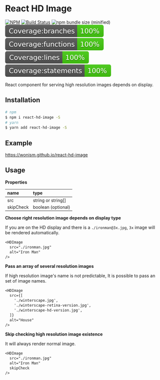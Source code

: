 # React HD Image

[![NPM](https://img.shields.io/npm/v/badge-size.svg?style=flat)](https://npmjs.org/package/react-hd-image)
[![Build Status](https://travis-ci.org/wonism/react-hd-image.svg?branch=master)](https://travis-ci.org/wonism/react-hd-image)
![npm bundle size (minified)](https://img.shields.io/bundlephobia/min/react-hd-image.svg)
![Test coverage for branches](https://github.com/wonism/react-hd-image/blob/master/coverage/badge-branches.svg)
![Test coverage for functions](https://github.com/wonism/react-hd-image/blob/master/coverage/badge-functions.svg)
![Test coverage for lines](https://github.com/wonism/react-hd-image/blob/master/coverage/badge-lines.svg)
![Test coverage for statements](https://github.com/wonism/react-hd-image/blob/master/coverage/badge-statements.svg)

React component for serving high resolution images depends on display.

## Installation

```sh
# npm
$ npm i react-hd-image -S
# yarn
$ yarn add react-hd-image -S
```

## Example

https://wonism.github.io/react-hd-image

## Usage

__Properties__

| name      | type               |
|:----------|:-------------------|
| src       | string or string[] |
| skipCheck | boolean (optional) |

__Choose right resolution image depends on display type__

If you are on the HD display and there is a `./ironman@3x.jpg`, `3x` image will be rendered automatically.

```tsx
<HDImage
  src="./ironman.jpg"
  alt="Iron Man"
/>
```

__Pass an array of several resolution images__

If high resolution image's name is not predictable, It is possible to pass an set of image names.

```tsx
<HDImage
  src={[
    './winterscape.jpg',
    './winterscape-retina-version.jpg',
    './winterscape-hd-version.jpg',
  ]}
  alt="House"
/>
```

__Skip checking high resolution image existence__

It will always render normal image.

```tsx
<HDImage
  src="./ironman.jpg"
  alt="Iron Man"
  skipCheck
/>
```
